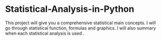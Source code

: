 # Statistical-Analysis-in-Python

This project will give you a comprehensive statistical main concepts. I will go through statistical function, formulas and graphics. I will also summary when each statistical analysis is used . 
